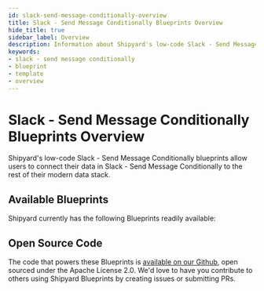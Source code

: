 ```yaml
---
id: slack-send-message-conditionally-overview
title: Slack - Send Message Conditionally Blueprints Overview
hide_title: true
sidebar_label: Overview
description: Information about Shipyard's low-code Slack - Send Message Conditionally templates.
keywords:
- slack - send message conditionally
- blueprint
- template
- overview
---
```


# Slack - Send Message Conditionally Blueprints Overview

Shipyard's low-code Slack - Send Message Conditionally blueprints allow users to connect their data in Slack - Send Message Conditionally to the rest of their modern data stack.

## Available Blueprints
Shipyard currently has the following Blueprints readily available: 

## Open Source Code
The code that powers these Blueprints is [available on our Github](None), open sourced under the Apache License 2.0. We'd love to have you contribute to others using Shipyard Blueprints by creating issues or submitting PRs.
